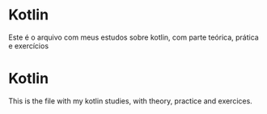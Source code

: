 # Kotlin
Este é o arquivo com meus estudos sobre kotlin, com parte teórica, prática e exercícios

# Kotlin
This is the file with my kotlin studies, with theory, practice and exercices.
